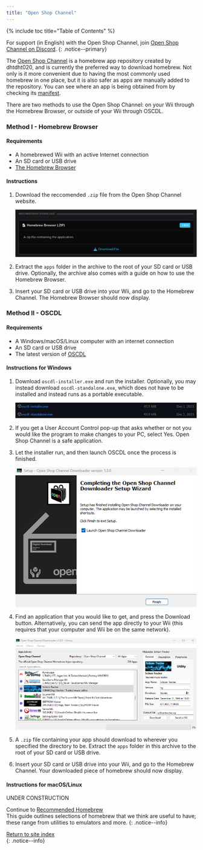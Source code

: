 ```yaml
---
title: "Open Shop Channel"
---
```


{% include toc title="Table of Contents" %}

For support (in English) with the Open Shop Channel, join [Open Shop Channel on Discord](https://discord.gg/osc).
{: .notice--primary}

The [Open Shop Channel](https://oscwii.org/) is a homebrew app repository created by dhtdht020, and is currently the preferred way to download homebrew. Not only is it more convenient due to having the most commonly used homebrew in one place, but it is also safer as apps are manually added to the repository. You can see where an app is being obtained from by checking its [manifest](https://github.com/OpenShopChannel/Apps/tree/master/contents).

There are two methods to use the Open Shop Channel: on your Wii through the Homebrew Browser, or outside of your Wii through OSCDL.

### Method I - Homebrew Browser

#### Requirements

+ A homebrewed Wii with an active Internet connection
+ An SD card or USB drive
+ [The Homebrew Browser](https://oscwii.org/library/app/homebrew_browser)

#### Instructions

1. Download the reccomended `.zip` file from the Open Shop Channel website.

    ![Homebrew Browser .ZIP download](/images/osc/zip-download-HBB.png)

1. Extract the `apps` folder in the archive to the root of your SD card or USB drive. Optionally, the archive also comes with a guide on how to use the Homebrew Browser.
1. Insert your SD card or USB drive into your Wii, and go to the Homebrew Channel. The Homebrew Browser should now display.

### Method II - OSCDL

#### Requirements

+ A Windows/macOS/Linux computer with an internet connection
+ An SD card or USB drive
+ The latest version of [OSCDL](https://github.com/dhtdht020/osc-dl/releases/latest)

#### Instructions for Windows

1. Download `oscdl-installer.exe` and run the installer. Optionally, you may instead download `oscdl-standalone.exe`, which does not have to be installed and instead runs as a portable executable.

    ![OSCDL executable download](/images/osc/exe-download-OSCDL.png)

1. If you get a User Account Control pop-up that asks whether or not you would like the program to make changes to your PC, select Yes. Open Shop Channel is a safe application.
1. Let the installer run, and then launch OSCDL once the process is finished.

    ![OSCDL installer finished](/images/osc/install-finished-OSCDL.png)

1. Find an application that you would like to get, and press the Download button. Alternatively, you can send the app directly to your Wii (this requires that your computer and Wii be on the same network).

    ![OSCDL app download](/images/osc/app-download-OSCDL.png)

1. A `.zip` file containing your app should download to wherever you specified the directory to be. Extract the `apps` folder in this archive to the root of your SD card or USB drive.
1. Insert your SD card or USB drive into your Wii, and go to the Homebrew Channel. Your downloaded piece of homebrew should now display.

#### Instructions for macOS/Linux

UNDER CONSTRUCTION

Continue to [Recommended Homebrew](recommended-homebrew)<br>
This guide outlines selections of homebrew that we think are useful to have; these range from utilities to emulators and more.
{: .notice--info}

[Return to site index](site-navigation)<br>
{: .notice--info}
